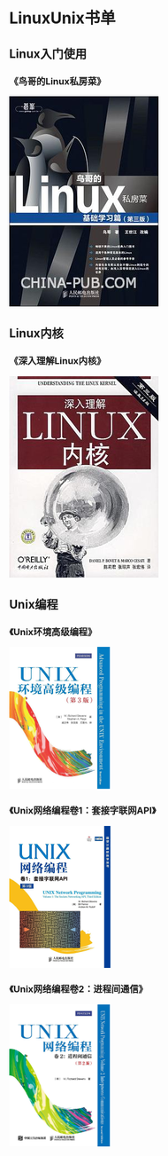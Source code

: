 # LinuxUnix书单

## Linux入门使用

### 《鸟哥的Linux私房菜》

![鸟哥的Linux私房菜](../img/BookListLinux鸟哥的Linux私房菜.png)

## Linux内核

### 《深入理解Linux内核》

![深入理解LINUX内核(第三版)](../img/BookListLinux深入理解Linux内核.png)



## Unix编程



### 《Unix环境高级编程》

<img src="../img/BookListLinuxUnix环境高级编程.png" alt="img" style="zoom: 25%;" />

### 《Unix网络编程卷1：套接字联网API》

<img src="../img/BookListLinuxUnixUnix网络编程卷1.png" alt="img" style="zoom: 25%;" />

### 《Unix网络编程卷2：进程间通信》

<img src="../img/BookListLinuxUnixUnix网络编程卷2.png" alt="img" style="zoom:25%;" />